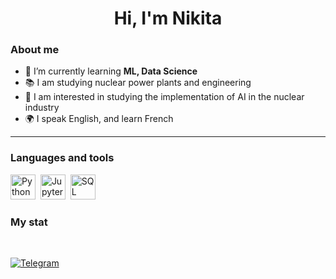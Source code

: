 <div id="header" align="center">
    <h1>Hi, I'm  Nikita </h1>
</div>


### About me
- 🌱 I’m currently learning **ML, Data Science**
- 📚 I am studying nuclear power plants and engineering
- 📄 I am interested in studying the implementation of AI in the nuclear industry
- 🌍 I speak English, and learn French

---

### Languages and tools

<img src="https://cdn.jsdelivr.net/gh/devicons/devicon/icons/python/python-original.svg" title="Python" width="40" height="40"/>&nbsp;
<img src="https://cdn.jsdelivr.net/gh/devicons/devicon/icons/jupyter/jupyter-original.svg" title="Jupyter" width="40" height="40"/>&nbsp;
<img src="https://cdn.jsdelivr.net/gh/devicons/devicon/icons/mysql/mysql-original.svg" title="SQL" width="40" height="40"/>&nbsp;


### My stat

<div id="stat" align="center">
    <img src="https://github-readme-stats.vercel.app/api?username=nikioss&show_icons=true&theme=github_dark" alt=""/>
    <img src="https://github-profile-summary-cards.vercel.app/api/cards/most-commit-language?username=nikioss&theme=github_dark" alt=""/>
     <img src="https://github-profile-summary-cards.vercel.app/api/cards/stats?username=nikioss&theme=github_dark" alt=""/>
</div>

[![Telegram](https://img.shields.io/badge/Telegram-профиль-blue?logo=telegram)](https://t.me/Chickitoss)
